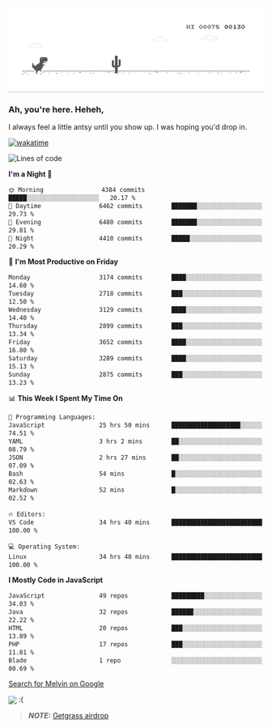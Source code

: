 
<div align="center">
    <img align="center" src="dino.gif">
</div>

### Ah, you're here. Heheh, 
I always feel a little antsy until you show up. I was hoping you'd drop in.

[![wakatime](https://wakatime.com/badge/user/8ad4afa2-1a56-40d1-a949-4663473915b6.svg)](https://wakatime.com/@mrepol742)

<!--START_SECTION:mrepol742-->
![Lines of code](https://img.shields.io/badge/From%20Hello%20World%20I%27ve%20Written-19.7%20million%20lines%20of%20code-blue)

**I'm a Night 🦉** 

```text
🌞 Morning                4384 commits        █████░░░░░░░░░░░░░░░░░░░░   20.17 % 
🌆 Daytime                6462 commits        ███████░░░░░░░░░░░░░░░░░░   29.73 % 
🌃 Evening                6480 commits        ███████░░░░░░░░░░░░░░░░░░   29.81 % 
🌙 Night                  4410 commits        █████░░░░░░░░░░░░░░░░░░░░   20.29 % 
```
📅 **I'm Most Productive on Friday** 

```text
Monday                   3174 commits        ████░░░░░░░░░░░░░░░░░░░░░   14.60 % 
Tuesday                  2718 commits        ███░░░░░░░░░░░░░░░░░░░░░░   12.50 % 
Wednesday                3129 commits        ████░░░░░░░░░░░░░░░░░░░░░   14.40 % 
Thursday                 2899 commits        ███░░░░░░░░░░░░░░░░░░░░░░   13.34 % 
Friday                   3652 commits        ████░░░░░░░░░░░░░░░░░░░░░   16.80 % 
Saturday                 3289 commits        ████░░░░░░░░░░░░░░░░░░░░░   15.13 % 
Sunday                   2875 commits        ███░░░░░░░░░░░░░░░░░░░░░░   13.23 % 
```


📊 **This Week I Spent My Time On** 

```text
💬 Programming Languages: 
JavaScript               25 hrs 50 mins      ███████████████████░░░░░░   74.51 % 
YAML                     3 hrs 2 mins        ██░░░░░░░░░░░░░░░░░░░░░░░   08.79 % 
JSON                     2 hrs 27 mins       ██░░░░░░░░░░░░░░░░░░░░░░░   07.09 % 
Bash                     54 mins             █░░░░░░░░░░░░░░░░░░░░░░░░   02.63 % 
Markdown                 52 mins             █░░░░░░░░░░░░░░░░░░░░░░░░   02.52 % 

🔥 Editors: 
VS Code                  34 hrs 40 mins      █████████████████████████   100.00 % 

💻 Operating System: 
Linux                    34 hrs 40 mins      █████████████████████████   100.00 % 
```

**I Mostly Code in JavaScript** 

```text
JavaScript               49 repos            █████████░░░░░░░░░░░░░░░░   34.03 % 
Java                     32 repos            ██████░░░░░░░░░░░░░░░░░░░   22.22 % 
HTML                     20 repos            ███░░░░░░░░░░░░░░░░░░░░░░   13.89 % 
PHP                      17 repos            ███░░░░░░░░░░░░░░░░░░░░░░   11.81 % 
Blade                    1 repo              ░░░░░░░░░░░░░░░░░░░░░░░░░   00.69 % 
```




<!--END_SECTION:mrepol742-->

[Search for Melvin on Google](https://www.google.com/search?q=Melvin+Jones+Repol)

 <img align="center" src="https://media.tenor.com/FPraoiMenNkAAAAM/arch-linux.gif">
 :(



> **_NOTE:_** [Getgrass airdrop](https://app.getgrass.io/register/?referralCode=kUHcrABPjKr-_hS) 
